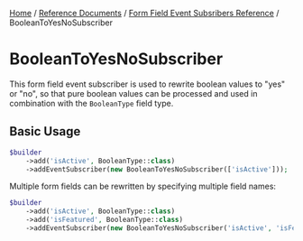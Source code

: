 [Home](../../../index.md) /
[Reference Documents](../../index.md) /
[Form Field Event Subsribers Reference](index.md) /
BooleanToYesNoSubscriber

# BooleanToYesNoSubscriber

This form field event subscriber is used to rewrite boolean values to "yes" or "no", so that pure boolean values can be
processed and used in combination with the `BooleanType` field type.

## Basic Usage

```php
$builder
    ->add('isActive', BooleanType::class)
    ->addEventSubscriber(new BooleanToYesNoSubscriber(['isActive']));
```

Multiple form fields can be rewritten by specifying multiple field names:

```php
$builder
    ->add('isActive', BooleanType::class)
    ->add('isFeatured', BooleanType::class)
    ->addEventSubscriber(new BooleanToYesNoSubscriber('isActive', 'isFeatured'));
```
